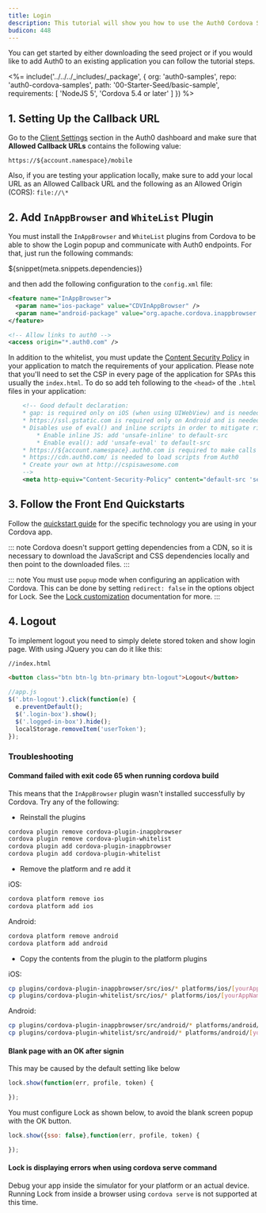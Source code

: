 ```yaml
---
title: Login
description: This tutorial will show you how to use the Auth0 Cordova SDK to add authentication and authorization to your mobile app.
budicon: 448
---
```


You can get started by either downloading the seed project or if you would like to add Auth0 to an existing application you can follow the tutorial steps.

<%= include('../../../_includes/_package', {
  org: 'auth0-samples',
  repo: 'auth0-cordova-samples',
  path: '00-Starter-Seed/basic-sample',
  requirements: [
    'NodeJS 5',
    'Cordova 5.4 or later'
  ]
}) %>

## 1. Setting Up the Callback URL

<div class="setup-callback">
Go to the <a href="${manage_url}/#/applications/${account.clientId}/settings">Client Settings</a> section in the Auth0 dashboard and make sure that <b>Allowed Callback URLs</b> contains the following value:

```text
https://${account.namespace}/mobile
```

Also, if you are testing your application locally, make sure to add your local URL as an Allowed Callback URL and the following as an Allowed Origin (CORS): `file://\*`

</div>

## 2. Add `InAppBrowser` and `WhiteList` Plugin

You must install the `InAppBrowser` and `WhiteList` plugins from Cordova to be able to show the Login popup and communicate with Auth0 endpoints. For that, just run the following commands:

${snippet(meta.snippets.dependencies)}

and then add the following configuration to the `config.xml` file:

```xml
<feature name="InAppBrowser">
  <param name="ios-package" value="CDVInAppBrowser" />
  <param name="android-package" value="org.apache.cordova.inappbrowser.InAppBrowser" />
</feature>

<!-- Allow links to auth0 -->
<access origin="*.auth0.com" />
```

In addition to the whitelist, you must update the [Content Security Policy](https://cordova.apache.org/docs/en/latest/reference/cordova-plugin-whitelist/#content-security-policy) in your application to match the requirements of your application. Please note that you'll need to set the CSP in every page of the application for SPAs this usually the `index.html`. To do so add teh following to the `<head>` of the `.html` files in your application:

```xml
    <!-- Good default declaration:
    * gap: is required only on iOS (when using UIWebView) and is needed for JS->native communication
    * https://ssl.gstatic.com is required only on Android and is needed for TalkBack to function properly
    * Disables use of eval() and inline scripts in order to mitigate risk of XSS vulnerabilities. To change this:
        * Enable inline JS: add 'unsafe-inline' to default-src
        * Enable eval(): add 'unsafe-eval' to default-src
    * https://${account.namespace}.auth0.com is required to make calls to the authentication api
    * https://cdn.auth0.com/ is needed to load scripts from Auth0
    * Create your own at http://cspisawesome.com
    -->
    <meta http-equiv="Content-Security-Policy" content="default-src 'self' data: gap: 'unsafe-inline' https://ssl.gstatic.com https://${account.namespace}.auth0.com; style-src 'self' 'unsafe-inline' https://cdn.auth0.com; media-src *; img-src https:; font-src https://cdn.auth0.com;" />
```

## 3. Follow the Front End Quickstarts

Follow the [quickstart guide](/quickstart/spa) for the specific technology you are using in your Cordova app.

::: note
Cordova doesn't support getting dependencies from a CDN, so it is necessary to download the JavaScript and CSS dependencies locally and then point to the downloaded files.
:::

::: note
You must use `popup` mode when configuring an application with Cordova. This can be done by setting `redirect: false` in the options object for Lock. See the [Lock customization](/libraries/lock/v9/customization) documentation for more.
:::

## 4. Logout

To implement logout you need to simply delete stored token and show login page. With using JQuery you can do it like this:

```html
//index.html

<button class="btn btn-lg btn-primary btn-logout">Logout</button>
```

```js
//app.js
$('.btn-logout').click(function(e) {
  e.preventDefault();
  $('.login-box').show();
  $('.logged-in-box').hide();
  localStorage.removeItem('userToken');
});
```

### Troubleshooting

#### Command failed with exit code 65 when running cordova build

This means that the `InAppBrowser` plugin wasn't installed successfully by Cordova. Try any of the following:

* Reinstall the plugins

```bash
cordova plugin remove cordova-plugin-inappbrowser
cordova plugin remove cordova-plugin-whitelist
cordova plugin add cordova-plugin-inappbrowser
cordova plugin add cordova-plugin-whitelist
```
* Remove the platform and re add it

iOS:

```bash
cordova platform remove ios
cordova platform add ios
```
Android:

```bash
cordova platform remove android
cordova platform add android
```

* Copy the contents from the plugin to the platform plugins

iOS:
```bash
cp plugins/cordova-plugin-inappbrowser/src/ios/* platforms/ios/[yourAppName]/Plugins/cordova-plugin-inappbrowser/
cp plugins/cordova-plugin-whitelist/src/ios/* platforms/ios/[yourAppName]/Plugins/cordova-plugin-whitelist/
```
Android:
```bash
cp plugins/cordova-plugin-inappbrowser/src/android/* platforms/android/[yourAppName]/Plugins/cordova-plugin-inappbrowser/
cp plugins/cordova-plugin-whitelist/src/android/* platforms/android/[yourAppName]/Plugins/cordova-plugin-whitelist/
```

#### Blank page with an OK after signin

This may be caused by the default setting like below

```js
lock.show(function(err, profile, token) {

});
```

You must configure Lock as shown below, to avoid the blank screen popup with the OK button.

```js
lock.show({sso: false},function(err, profile, token) {

});
```

#### Lock is displaying errors when using cordova serve command

Debug your app inside the simulator for your platform or an actual device. Running Lock from inside a browser using `cordova serve` is not supported at this time.

